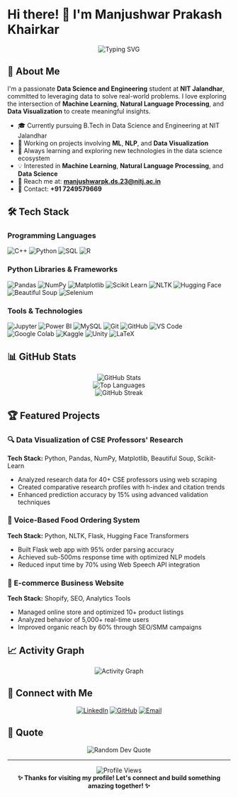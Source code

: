 # Hi there! 👋 I'm Manjushwar Prakash Khairkar

<div align="center">
  <img src="https://readme-typing-svg.herokuapp.com?font=Fira+Code&pause=1000&color=2196F3&center=true&vCenter=true&width=435&lines=Data+Science+%26+Engineering+Student;Machine+Learning+Enthusiast;NLP+Explorer;Always+Learning+New+Things!" alt="Typing SVG" />
</div>

## 🚀 About Me

I'm a passionate **Data Science and Engineering** student at **NIT Jalandhar**, committed to leveraging data to solve real-world problems. I love exploring the intersection of **Machine Learning**, **Natural Language Processing**, and **Data Visualization** to create meaningful insights.

- 🎓 Currently pursuing B.Tech in Data Science and Engineering at NIT Jalandhar
- 🔭 Working on projects involving **ML**, **NLP**, and **Data Visualization**
- 🌱 Always learning and exploring new technologies in the data science ecosystem
- 💡 Interested in **Machine Learning**, **Natural Language Processing**, and **Data Science**
- 📧 Reach me at: **manjushwarpk.ds.23@nitj.ac.in**
- 📱 Contact: **+91 7249579669**

## 🛠️ Tech Stack

### Programming Languages
![C++](https://img.shields.io/badge/C++-00599C?style=for-the-badge&logo=c%2B%2B&logoColor=white)
![Python](https://img.shields.io/badge/Python-3776AB?style=for-the-badge&logo=python&logoColor=white)
![SQL](https://img.shields.io/badge/SQL-4479A1?style=for-the-badge&logo=mysql&logoColor=white)
![R](https://img.shields.io/badge/R-276DC3?style=for-the-badge&logo=r&logoColor=white)

### Python Libraries & Frameworks
![Pandas](https://img.shields.io/badge/Pandas-150458?style=for-the-badge&logo=pandas&logoColor=white)
![NumPy](https://img.shields.io/badge/NumPy-013243?style=for-the-badge&logo=numpy&logoColor=white)
![Matplotlib](https://img.shields.io/badge/Matplotlib-11557c?style=for-the-badge&logo=python&logoColor=white)
![Scikit Learn](https://img.shields.io/badge/Scikit_Learn-F7931E?style=for-the-badge&logo=scikit-learn&logoColor=white)
![NLTK](https://img.shields.io/badge/NLTK-85C1E9?style=for-the-badge&logo=python&logoColor=white)
![Hugging Face](https://img.shields.io/badge/Hugging_Face-FFD21E?style=for-the-badge&logo=huggingface&logoColor=black)
![Beautiful Soup](https://img.shields.io/badge/Beautiful_Soup-59666C?style=for-the-badge&logo=python&logoColor=white)
![Selenium](https://img.shields.io/badge/Selenium-43B02A?style=for-the-badge&logo=selenium&logoColor=white)

### Tools & Technologies
![Jupyter](https://img.shields.io/badge/Jupyter-F37626?style=for-the-badge&logo=jupyter&logoColor=white)
![Power BI](https://img.shields.io/badge/Power_BI-F2C811?style=for-the-badge&logo=powerbi&logoColor=black)
![MySQL](https://img.shields.io/badge/MySQL-4479A1?style=for-the-badge&logo=mysql&logoColor=white)
![Git](https://img.shields.io/badge/Git-F05032?style=for-the-badge&logo=git&logoColor=white)
![GitHub](https://img.shields.io/badge/GitHub-181717?style=for-the-badge&logo=github&logoColor=white)
![VS Code](https://img.shields.io/badge/VS_Code-007ACC?style=for-the-badge&logo=visual-studio-code&logoColor=white)
![Google Colab](https://img.shields.io/badge/Google_Colab-F9AB00?style=for-the-badge&logo=google-colab&logoColor=white)
![Kaggle](https://img.shields.io/badge/Kaggle-20BEFF?style=for-the-badge&logo=kaggle&logoColor=white)
![Unity](https://img.shields.io/badge/Unity-000000?style=for-the-badge&logo=unity&logoColor=white)
![LaTeX](https://img.shields.io/badge/LaTeX-008080?style=for-the-badge&logo=latex&logoColor=white)

## 📊 GitHub Stats

<div align="center">
  <img src="https://github-readme-stats.vercel.app/api?username=yourusername&show_icons=true&theme=radical&hide_border=true" alt="GitHub Stats" />
</div>

<div align="center">
  <img src="https://github-readme-stats.vercel.app/api/top-langs/?username=yourusername&layout=compact&theme=radical&hide_border=true" alt="Top Languages" />
</div>

<div align="center">
  <img src="https://github-readme-streak-stats.herokuapp.com/?user=yourusername&theme=radical&hide_border=true" alt="GitHub Streak" />
</div>

## 🏆 Featured Projects

### 🔍 Data Visualization of CSE Professors' Research
**Tech Stack:** Python, Pandas, NumPy, Matplotlib, Beautiful Soup, Scikit-Learn
- Analyzed research data for 40+ CSE professors using web scraping
- Created comparative research profiles with h-index and citation trends
- Enhanced prediction accuracy by 15% using advanced validation techniques

### 🎤 Voice-Based Food Ordering System
**Tech Stack:** Python, NLTK, Flask, Hugging Face Transformers
- Built Flask web app with 95% order parsing accuracy
- Achieved sub-500ms response time with optimized NLP models
- Reduced input time by 70% using Web Speech API integration

### 🛒 E-commerce Business Website
**Tech Stack:** Shopify, SEO, Analytics Tools
- Managed online store and optimized 10+ product listings
- Analyzed behavior of 5,000+ real-time users
- Improved organic reach by 60% through SEO/SMM campaigns

## 📈 Activity Graph

<div align="center">
  <img src="https://github-readme-activity-graph.vercel.app/graph?username=yourusername&theme=react-dark&hide_border=true" alt="Activity Graph" />
</div>

## 🤝 Connect with Me

<div align="center">
  
[![LinkedIn](https://img.shields.io/badge/LinkedIn-0A66C2?style=for-the-badge&logo=linkedin&logoColor=white)](your-linkedin-url)
[![GitHub](https://img.shields.io/badge/GitHub-181717?style=for-the-badge&logo=github&logoColor=white)](https://github.com/yourusername)
[![Email](https://img.shields.io/badge/Email-D14836?style=for-the-badge&logo=gmail&logoColor=white)](mailto:manjushwarpk.ds.23@nitj.ac.in)

</div>

## 💭 Quote

<div align="center">
  <img src="https://quotes-github-readme.vercel.app/api?type=horizontal&theme=radical" alt="Random Dev Quote" />
</div>

---

<div align="center">
  <img src="https://komarev.com/ghpvc/?username=yourusername&color=blueviolet&style=for-the-badge&label=Profile+Views" alt="Profile Views" />
</div>

<div align="center">
  <b>✨ Thanks for visiting my profile! Let's connect and build something amazing together! ✨</b>
</div>
